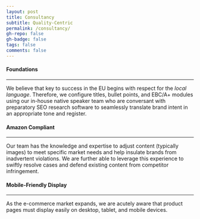 ```yaml
---
layout: post
title: Consultancy
subtitle: Quality-Centric
permalink: /consultancy/
gh-repo: false
gh-badge: false
tags: false
comments: false
---
```

#### Foundations
***
We believe that key to success in the EU begins with respect for the *local language*. Therefore, we configure titles, bullet points, and EBC/A+ modules using our in-house native speaker team who are conversant with preparatory SEO research software to seamlessly translate brand intent in an appropriate tone and register.


#### Amazon Compliant
***
Our team has the knowledge and expertise to adjust content (typically images) to meet specific market needs and help insulate brands from inadvertent violations. We are further able to leverage this experience to swiftly resolve cases and defend existing content from competitor infringement.


#### Mobile-Friendly Display 
***
As the e-commerce market expands, we are acutely aware that product pages must display easily on desktop, tablet, and mobile devices.






